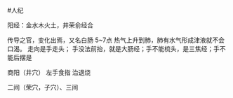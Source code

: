#人纪 

阳经：金水木火土，井荣俞经合

传导之官，变化出焉，又名白肠
5~7点
热气上升到肺，肺有水气形成津液就不会口渴。
走向是手走头；
手没法前抬，就是大肠经；手不能梳头，是三焦经；手不能后摆是


商阳（井穴）
	左手食指
	治退烧

二间（荣穴，子穴）、三间
	
















